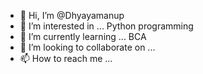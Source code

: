 - 👋 Hi, I’m @Dhyayamanup
- 👀 I’m interested in ... Python programming
- 🌱 I’m currently learning ... BCA 
- 💞️ I’m looking to collaborate on ...
- 📫 How to reach me ...

<!---
Dhyayamanup/Dhyayamanup is a ✨ special ✨ repository because its `README.md` (this file) appears on your GitHub profile.
You can click the Preview link to take a look at your changes.
--->
